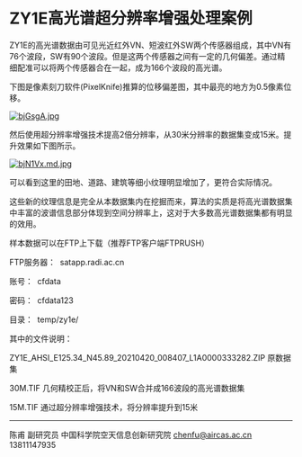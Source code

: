 # ZY1E高光谱超分辨率增强处理案例

ZY1E的高光谱数据由可见光近红外VN、短波红外SW两个传感器组成，其中VN有76个波段，SW有90个波段。但是这两个传感器之间有一定的几何偏差。通过精细配准可以将两个传感器合在一起，成为166个波段的高光谱。

下图是像素刻刀软件(PixelKnife)推算的位移偏差图，其中最亮的地方为0.5像素位移。



[![bjGsgA.jpg](https://s1.ax1x.com/2022/03/15/bjGsgA.jpg)](https://imgtu.com/i/bjGsgA)



然后使用超分辨率增强技术提高2倍分辨率，从30米分辨率的数据集变成15米。提升效果如下图所示。



[![bjN1Vx.md.jpg](https://s1.ax1x.com/2022/03/15/bjN1Vx.md.jpg)](https://imgtu.com/i/bjN1Vx)



可以看到这里的田地、道路、建筑等细小纹理明显增加了，更符合实际情况。

这些新的纹理信息是完全从本数据集内在挖掘而来，算法的实质是将高光谱数据集中丰富的波谱信息部分体现到空间分辨率上，这对于大多数高光谱数据集都有明显的效用。

样本数据可以在FTP上下载（推荐FTP客户端FTPRUSH）

FTP服务器：  satapp.radi.ac.cn

账号：  cfdata

密码：  cfdata123

目录：  temp/zy1e/

其中的文件说明：

ZY1E_AHSI_E125.34_N45.89_20210420_008407_L1A0000333282.ZIP 原数据集

30M.TIF 几何精校正后，将VN和SW合并成166波段的高光谱数据集

15M.TIF 通过超分辨率增强技术，将分辨率提升到15米

---

陈甫 副研究员
中国科学院空天信息创新研究院
chenfu@aircas.ac.cn
13811147935
